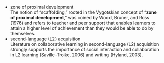 * zone of proximal development   
  The notion of “scaffolding,” rooted in the Vygotskian concept of “**zone of proximal development**,” was coined by Wood, Bruner, and Ross (1976) and refers to teacher and peer support that enables learners to attain a higher level of achievement than they would be able to do by themselves.  
* second-language (L2) acquisition    
  Literature on collaborative learning in second-language (L2) acquisition strongly supports the importance of social
interaction and collaboration in L2 learning (Saville-Troike, 2006) and writing (Hyland, 2003).
